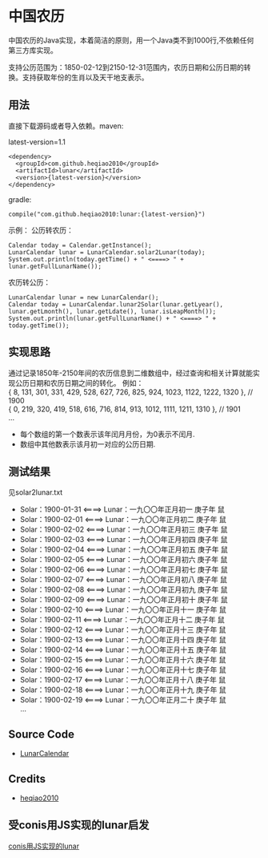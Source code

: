 # 中国农历
中国农历的Java实现，本着简洁的原则，用一个Java类不到1000行,不依赖任何第三方库实现。

支持公历范围为：1850-02-12到2150-12-31范围内，农历日期和公历日期的转换。支持获取年份的生肖以及天干地支表示。

## 用法
直接下载源码或者导入依赖。maven:

latest-version=1.1

```
<dependency>
  <groupId>com.github.heqiao2010</groupId>
  <artifactId>lunar</artifactId>
  <version>{latest-version}</version>
</dependency>
```

gradle:

```
compile("com.github.heqiao2010:lunar:{latest-version}")
```

示例：
公历转农历：

```
Calendar today = Calendar.getInstance();
LunarCalendar lunar = LunarCalendar.solar2Lunar(today);
System.out.println(today.getTime() + " <====> " + lunar.getFullLunarName());
```

农历转公历：

```
LunarCalendar lunar = new LunarCalendar();
Calendar today = LunarCalendar.lunar2Solar(lunar.getLyear(), lunar.getLmonth(), lunar.getLdate(), lunar.isLeapMonth());
System.out.println(lunar.getFullLunarName() + " <====> " + today.getTime());
```

## 实现思路
通过记录1850年-2150年间的农历信息到二维数组中，经过查询和相关计算就能实现公历日期和农历日期之间的转化。
例如： <br>
{ 8, 131, 301, 331, 429, 528, 627, 726, 825, 924, 1023, 1122, 1222, 1320 }, // 1900 <br>
{ 0, 219, 320, 419, 518, 616, 716, 814, 913, 1012, 1111, 1211, 1310 }, // 1901 <br>
...
* 每个数组的第一个数表示该年闰月月份，为0表示不闰月.
* 数组中其他数表示该月初一对应的公历日期.


## 测试结果
见solar2lunar.txt

* Solar：1900-01-31 <====> Lunar：一九〇〇年正月初一 庚子年 鼠
* Solar：1900-02-01 <====> Lunar：一九〇〇年正月初二 庚子年 鼠
* Solar：1900-02-02 <====> Lunar：一九〇〇年正月初三 庚子年 鼠
* Solar：1900-02-03 <====> Lunar：一九〇〇年正月初四 庚子年 鼠
* Solar：1900-02-04 <====> Lunar：一九〇〇年正月初五 庚子年 鼠
* Solar：1900-02-05 <====> Lunar：一九〇〇年正月初六 庚子年 鼠
* Solar：1900-02-06 <====> Lunar：一九〇〇年正月初七 庚子年 鼠
* Solar：1900-02-07 <====> Lunar：一九〇〇年正月初八 庚子年 鼠
* Solar：1900-02-08 <====> Lunar：一九〇〇年正月初九 庚子年 鼠
* Solar：1900-02-09 <====> Lunar：一九〇〇年正月初十 庚子年 鼠
* Solar：1900-02-10 <====> Lunar：一九〇〇年正月十一 庚子年 鼠
* Solar：1900-02-11 <====> Lunar：一九〇〇年正月十二 庚子年 鼠
* Solar：1900-02-12 <====> Lunar：一九〇〇年正月十三 庚子年 鼠
* Solar：1900-02-13 <====> Lunar：一九〇〇年正月十四 庚子年 鼠
* Solar：1900-02-14 <====> Lunar：一九〇〇年正月十五 庚子年 鼠
* Solar：1900-02-15 <====> Lunar：一九〇〇年正月十六 庚子年 鼠
* Solar：1900-02-16 <====> Lunar：一九〇〇年正月十七 庚子年 鼠
* Solar：1900-02-17 <====> Lunar：一九〇〇年正月十八 庚子年 鼠
* Solar：1900-02-18 <====> Lunar：一九〇〇年正月十九 庚子年 鼠
* Solar：1900-02-19 <====> Lunar：一九〇〇年正月二十 庚子年 鼠
<br>...

## Source Code

 - [LunarCalendar](https://github.com/heqiao2010/LunarCalendar)


## Credits

  - [heqiao2010](https://github.com/heqiao2010)

## 受conis用JS实现的lunar启发
[conis用JS实现的lunar](http://github.com/conis/lunar)
